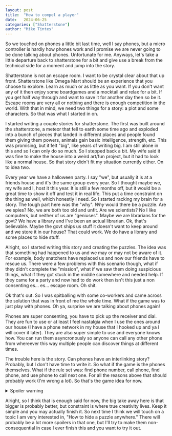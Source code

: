 ```yaml
---
layout: post
title:  "How to compel a player" 
date:   2024-06-25
categories: ["Shatterstone"]
author: "Mike Tintes"
---
```


So we touched on phones a little bit last time, well I say phones, but a micro controller is hardly how phones work and I promise we are never going to be done talking about phones. Unfortunate for me. Anyways, let's take a little departure back to shatterstone for a bit and give use a break from the technical side for a moment and jump into the story.

Shatterstone is not an escape room. I want to be crystal clear about that up front. Shatterstone like Omega Mart should be an experience that you choose to explore. Learn as much or as little as you want. If you don't want any of it then enjoy some boardgames and a mocktail and relax for a bit. If you get half way through and want to save it for another day then so be it. Escape rooms are very all or nothing and there is enough competition in the world. With that in mind, we need two things for a story: a plot and some characters. So that was what I started in on.

I started writing a couple stories for shatterstone. The first was built around the shatterstone, a meteor that fell to earth some time ago and exploded into a bunch of pieces that landed in different places and people found them giving them powers, animals gain basic intelligence, strength, etc. This was promising, but it felt "big", like years of writing big. I am still alone in this and so I can only do so much. So I stepped back a bit. My wife said it was fine to make the house into a weird art/fun project, but it had to look like a normal house. So that story didn't fit my situation currently either. On to idea two.

Every year we have a halloween party. I say "we", but usually it is at a friends house and it's the same group every year. So I thought maybe we, my wife and I, host it this year. It is still a few months off, but it would be a great time to show it off and test it in real life. This put a time constraint on the thing as well, which honestly I need. So I started racking my brain for a story. The tough part here was the "why". *Why* would there be a puzzle. Are we spies? No, we are both too old and unfit. Are we scientists? No I like computers, but neither of us are "geniuses". Maybe we are librarians for the govt? We have a library and I've been an actual librarian. Ok, that's believable. Maybe the govt ships us stuff it doesn't want to keep around and we store it in our house? That could work. We do have a library and some places to hide stuff.

Alright, so I started writing this story and creating the puzzles. The idea was that something had happened to us and we may or may not be aware of it. For example, body snatchers have replaced us and now our friends have to rescue us. There were a few problems with this scenario though, what if they didn't complete the "mission", what if we saw them doing suspicious things, what if they got stuck in the middle somewhere and needed help. If they came for a party and now had to do work then isn't this just a non consenting es... es... escape room. Oh shit.

Ok that's out. So I was spitballing with some co-workers and came across the solution that was in front of me the whole time. What if the game was to just play with phones. Oh ya, surprise we are talking about phones again! 

Phones are super consenting, you have to pick up the receiver and dial. They are fun to use or at least I feel nastalgia when I use the ones around our house (I have a phone network in my house that I hooked up and ya I will cover it later). They are also super simple to use and everyone knows how. You can run them asyncronously so anyone can call any other phone from whereever this way multiple people can discover things at different times.

The trouble here is the story. Can phones have an interlinking story? Probably, but I don't have time to write it. So what if the game is the phones themselves. What if the rule set was: find phone number, call phone, find phone, and use phone to call next one. For all the reasons above that should probably work (I'm wrong a lot). So that's the game idea for now.

<details>
  <summary>Spoiler warning</summary>

But what if a phone was not a phone? I mean what if something that wasn't supposed to be a phone was a phone? 
  
</details>

Alright, so I think that is enough said for now, the big take away here is that bigger is probably better, but constraint is where true creativity lives. Keep it simple and you may actually finish it. So next time I think we will touch on a topic I am very interested in, "How to hide a puzzle anywhere." There will probably be a lot more spoilers in that one, but I'll try to make them non-consequential in case I ever finish this and you want to try it out.
